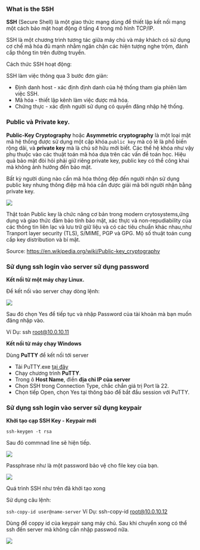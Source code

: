 ### What is the SSH

**SSH** (Secure Shell) là một giao thức mạng dùng để thiết lập kết nối mạng một cách bảo mật hoạt động ở tầng 4 trong mô hình TCP/IP.

SSH là một chương trình tương tác giữa máy chủ và máy khách có sử dụng cơ chế mã hóa đủ mạnh nhằm ngăn chặn các hiện tượng nghe trộm, đánh cắp thông tin trên đường truyền.

Cách thức SSH hoạt động:

SSH làm việc thông qua 3 bước đơn giản:
- Định danh host - xác định định danh của hệ thống tham gia phiên làm việc SSH.
- Mã hóa - thiết lập kênh làm việc được mã hóa.
- Chứng thực - xác định người sử dụng có quyền đăng nhập hệ thống.

### Public và Private key.

**Public-Key Cryptography** hoặc **Asymmetric cryptography** là một loại mật mã hệ thống được sử dụng một cặp khóa.`public key` mà có lẽ là phổ biến rộng dãi, và **private key** mà là chủ sở hữu mới biết. Các thế hệ khóa như vậy phụ thuộc vào các thuật toán mã hóa dựa trên các vấn đề toán học. Hiệu quả bảo mật đòi hỏi phải giữ riêng private key, public key có thể công khai mà không ảnh hưởng đến bảo mật.

Bất kỳ người dùng nào cần mã hóa thông đệp đến người nhận sử dụng public key nhưng thông điệp mã hóa cần được giải mã bởi người nhận bằng private key.

<img src="https://i.imgur.com/znybXt3.jpg">

Thật toán Public key là chức năng cơ bản trong modern crytosystems,ứng dụng và giao thức đảm bảo tính bảo mật, xác thực và non-repudiability của các thông tin liên lạc và lưu trữ giữ liệu và có các tiêu chuẩn khác nhau,như Tranport layer security (TLS), S/MIME, PGP và GPG. Mộ số thuật toán cung cấp key distribution và bí mật.

Source: https://en.wikipedia.org/wiki/Public-key_cryptography

### Sử dụng ssh login vào server sử dụng password

**Kết nối từ một máy chạy Linux.**

Để kết nối vào server chạy dòng lệnh:

<img src="https://i.imgur.com/lL2QIXJ.jpg">

Sau đó chọn Yes để tiếp tục và nhập Password của tài khoản mà bạn muốn đăng nhập vào.

Ví Dụ: ssh root@10.0.10.11

**Kết nối từ máy chạy Windows**

Dùng **PuTTY** để kết nối tới server
- Tải PuTTY.exe [tại đây](https://putty.org/)
- Chạy chương trình **PuTTY**.
- Trong ô **Host Name**, điền **địa chỉ IP của server**
- Chọn SSH trong Connection Type, chắc chắn giá trị Port là 22.
- Chọn tiếp Open, chọn Yes tại thông báo để bắt đầu session với PuTTY.

### Sử dụng ssh login vào server sử dụng keypair

**Khởi tạo cạp SSH Key - Keypair mới**

`ssh-keygen -t rsa`

Sau đó commnad line sẽ hiện tiếp.

<img src="https://i.imgur.com/Swdy6rP.jpg">

Passphrase như là một password bảo vệ cho file key của bạn.

<img src="https://i.imgur.com/UpAsELz.jpg">

Quá trình SSH như trên đã khởi tạo xong

Sử dụng câu lệnh:

`ssh-copy-id user@name-server` Ví Dụ: ssh-copy-id root@10.0.10.12

Dùng để coppy id của keypair sang máy chủ. Sau khi chuyển xong có thể ssh đến server mà không cần nhập passwod nữa.

<img src="https://i.imgur.com/VcCz4NA.jpg">







